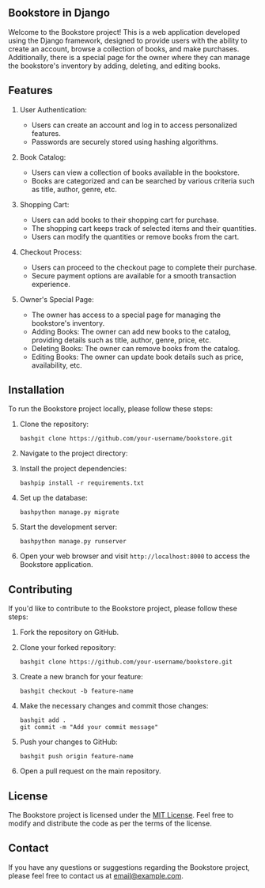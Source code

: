 ## Bookstore in Django

Welcome to the Bookstore project! This is a web application developed using the Django framework, designed to provide users with the ability to create an account, browse a collection of books, and make purchases. Additionally, there is a special page for the owner where they can manage the bookstore's inventory by adding, deleting, and editing books.

## Features

1.  User Authentication:
    
    -   Users can create an account and log in to access personalized features.
    -   Passwords are securely stored using hashing algorithms.
2.  Book Catalog:
    
    -   Users can view a collection of books available in the bookstore.
    -   Books are categorized and can be searched by various criteria such as title, author, genre, etc.
3.  Shopping Cart:
    
    -   Users can add books to their shopping cart for purchase.
    -   The shopping cart keeps track of selected items and their quantities.
    -   Users can modify the quantities or remove books from the cart.
4.  Checkout Process:
    
    -   Users can proceed to the checkout page to complete their purchase.
    -   Secure payment options are available for a smooth transaction experience.
5.  Owner's Special Page:
    
    -   The owner has access to a special page for managing the bookstore's inventory.
    -   Adding Books: The owner can add new books to the catalog, providing details such as title, author, genre, price, etc.
    -   Deleting Books: The owner can remove books from the catalog.
    -   Editing Books: The owner can update book details such as price, availability, etc.

## Installation

To run the Bookstore project locally, please follow these steps:

1.  Clone the repository:
    
    ```
    bashgit clone https://github.com/your-username/bookstore.git
    
    ```
    
2.  Navigate to the project directory:
    
3.  Install the project dependencies:
    
    ```
    bashpip install -r requirements.txt
    
    ```
    
4.  Set up the database:
    
    ```
    bashpython manage.py migrate
    
    ```
    
5.  Start the development server:
    
    ```
    bashpython manage.py runserver
    
    ```
    
6.  Open your web browser and visit `http://localhost:8000` to access the Bookstore application.
    

## Contributing

If you'd like to contribute to the Bookstore project, please follow these steps:

1.  Fork the repository on GitHub.
    
2.  Clone your forked repository:
    
    ```
    bashgit clone https://github.com/your-username/bookstore.git
    
    ```
    
3.  Create a new branch for your feature:
    
    ```
    bashgit checkout -b feature-name
    
    ```
    
4.  Make the necessary changes and commit those changes:
    
    ```
    bashgit add .
    git commit -m "Add your commit message"
    
    ```
    
5.  Push your changes to GitHub:
    
    ```
    bashgit push origin feature-name
    
    ```
    
6.  Open a pull request on the main repository.
    

## License

The Bookstore project is licensed under the [MIT License](https://chat.openai.com/LICENSE). Feel free to modify and distribute the code as per the terms of the license.

## Contact

If you have any questions or suggestions regarding the Bookstore project, please feel free to contact us at [email@example.com](mailto:email@example.com).
